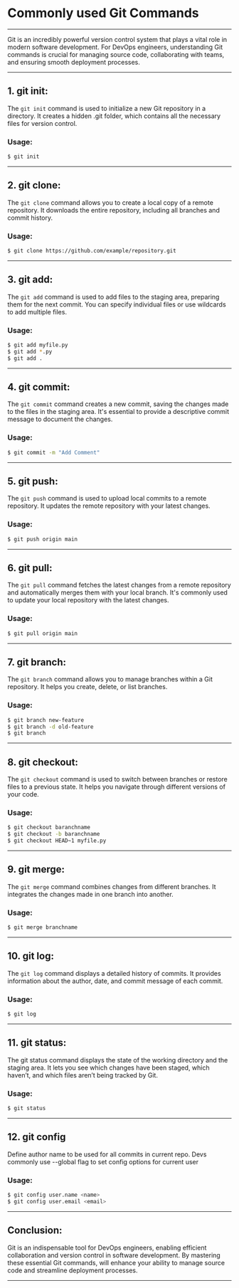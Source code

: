 # Commonly used Git Commands
-------------------------------------------------------------------------------------------------------------------------------------------------------------------

Git is an incredibly powerful version control system that plays a vital role in modern software development. 
For DevOps engineers, understanding Git commands is crucial for managing source code, collaborating with teams, and ensuring smooth deployment processes.

-------------------------------------------------------------------------------------------------------------------------------------------------------------------
## 1. git init:
The `git init` command is used to initialize a new Git repository in a directory. 
It creates a hidden .git folder, which contains all the necessary files for version control.

### Usage:
```sh
$ git init 
```
-------------------------------------------------------------------------------------------------------------------------------------------------------------------
## 2. git clone:
The `git clone` command allows you to create a local copy of a remote repository. 
It downloads the entire repository, including all branches and commit history.

### Usage:
```sh
$ git clone https://github.com/example/repository.git  
```
-------------------------------------------------------------------------------------------------------------------------------------------------------------------
## 3. git add:
The `git add` command is used to add files to the staging area, preparing them for the next commit. 
You can specify individual files or use wildcards to add multiple files.

### Usage:
```sh
$ git add myfile.py
$ git add *.py
$ git add .
```
-------------------------------------------------------------------------------------------------------------------------------------------------------------------
## 4. git commit:
The `git commit` command creates a new commit, saving the changes made to the files in the staging area. 
It's essential to provide a descriptive commit message to document the changes.

### Usage:
```sh
$ git commit -m "Add Comment"
```
-------------------------------------------------------------------------------------------------------------------------------------------------------------------
## 5. git push:
The `git push` command is used to upload local commits to a remote repository. 
It updates the remote repository with your latest changes.

### Usage:
```sh
$ git push origin main
```
-------------------------------------------------------------------------------------------------------------------------------------------------------------------
## 6. git pull:
The `git pull` command fetches the latest changes from a remote repository and automatically merges them with your local branch. 
It's commonly used to update your local repository with the latest changes.

### Usage:
```sh
$ git pull origin main 
```
-------------------------------------------------------------------------------------------------------------------------------------------------------------------
## 7. git branch:
The `git branch` command allows you to manage branches within a Git repository. 
It helps you create, delete, or list branches.

### Usage:
```sh
$ git branch new-feature
$ git branch -d old-feature
$ git branch  
```
-------------------------------------------------------------------------------------------------------------------------------------------------------------------
## 8. git checkout:
The `git checkout` command is used to switch between branches or restore files to a previous state. 
It helps you navigate through different versions of your code.

### Usage:
```sh
$ git checkout baranchname
$ git checkout -b baranchname
$ git checkout HEAD~1 myfile.py 
```
-------------------------------------------------------------------------------------------------------------------------------------------------------------------
## 9. git merge:
The `git merge` command combines changes from different branches. 
It integrates the changes made in one branch into another.

### Usage:
```sh
$ git merge branchname 
```
-------------------------------------------------------------------------------------------------------------------------------------------------------------------
## 10. git log:
The `git log` command displays a detailed history of commits. 
It provides information about the author, date, and commit message of each commit.

### Usage:
```sh
$ git log     
```
-------------------------------------------------------------------------------------------------------------------------------------------------------------------
## 11. git status:
The git status command displays the state of the working directory and the staging area. 
It lets you see which changes have been staged, which haven’t, and which files aren’t being tracked by Git.

### Usage:
```sh
$ git status    
```
-------------------------------------------------------------------------------------------------------------------------------------------------------------------
## 12. git config
Define author name to be used for all commits in current repo. 
Devs commonly use --global flag to set config options for current user

### Usage:
```sh
$ git config user.name <name>
$ git config user.email <email>
```
-------------------------------------------------------------------------------------------------------------------------------------------------------------------

## Conclusion:
Git is an indispensable tool for DevOps engineers, enabling efficient collaboration and version control in software development. By mastering these essential Git commands, will enhance your ability to manage source code and streamline deployment processes. 

--------------------------------------------------------------------------------------------------------------------------------------------------------------------------------------------------------------------------------------------------------------------------------------------------------------------------------------
